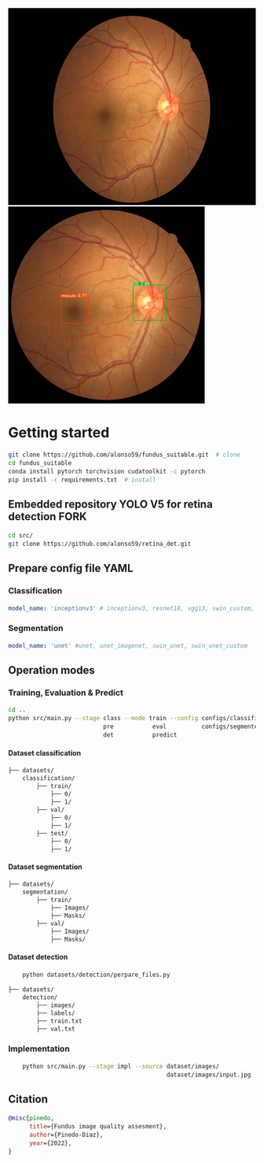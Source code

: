 <img src="images/input.jpeg" alt="accuracy" height="400"/>
<img src="images/output.jpeg" alt="loss" height="400"/>



# Getting started

```bash
git clone https://github.com/alonso59/fundus_suitable.git  # clone
cd fundus_suitable
conda install pytorch torchvision cudatoolkit -c pytorch
pip install -r requirements.txt  # install
```

## Embedded repository YOLO V5 for retina detection FORK

```bash
cd src/
git clone https://github.com/alonso59/retina_det.git
```

## Prepare config file YAML

### Classification

```yaml
model_name: 'inceptionv3' # inceptionv3, resnet18, vgg13, swin_custom, swin_tiny, nat_mini, nat_custom
```

### Segmentation

```yaml
model_name: 'unet' #unet, unet_imagenet, swin_unet, swin_unet_custom
```

## Operation modes

### Training, Evaluation & Predict

```bash
cd ..
python src/main.py --stage class --mode train --config configs/classifier.yaml           
                           pre           eval          configs/segmenter.yaml                           
                           det           predict  
```

#### Dataset classification

    ├── datasets/
        classification/
            ├── train/
                ├── 0/
                ├── 1/
            ├── val/
                ├── 0/  
                ├── 1/
            ├── test/
                ├── 0/
                ├── 1/

#### Dataset segmentation

    ├── datasets/
        segmentation/
            ├── train/
                ├── Images/
                ├── Masks/
            ├── val/
                ├── Images/  
                ├── Masks/

#### Dataset detection

```bash
    python datasets/detection/perpare_files.py
```

    ├── datasets/
        detection/
            ├── images/
            ├── labels/
            ├── train.txt
            ├── val.txt

### Implementation

```bash
    python src/main.py --stage impl --source dataset/images/
                                             dataset/images/input.jpg
```

## Citation

```bibtex
@misc{pinedo,
      title={Fundus image quality assesment}, 
      author={Pinedo-Diaz},
      year={2022},
}
```
